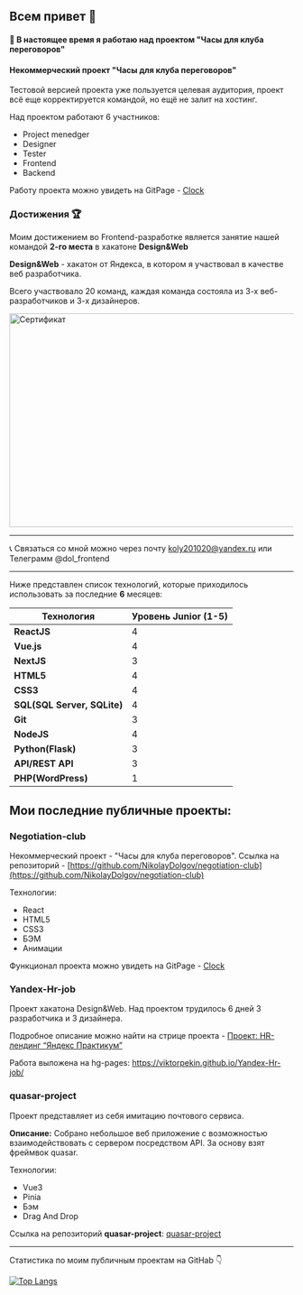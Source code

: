 ## Всем привет 👋

#### 🔭 В настоящее время я работаю над проектом "Часы для клуба переговоров"

#### Некоммерческий проект "Часы для клуба переговоров"

Тестовой версией проекта уже пользуется целевая аудитория, проект всё еще корректируется командой, но ещё не залит на хостинг.

Над проектом работают 6 участников:

* Project menedger
* Designer
* Tester
* Frontend
* Backend

Работу проекта можно увидеть на GitPage - [Clock](https://nikolayDFgithub.io/negotiation-club/)

### Достижения &#127942;

Моим достижением во Frontend-разработке является занятие нашей командой __2-го места__ в хакатоне __Design&Web__

__Design&Web__ - хакатон от Яндекса, в котором я участвовал в качестве веб разработчика.

Всего участвовало 20 команд, каждая команда состояла из 3-х веб-разработчиков и 3-х дизайнеров.

<img alt="Сертификат" src="https://github.com/NikolayDolgov/NikolayDolgov/blob/main/Николай%20Долгов.png" width="545" height="379">

___
📞 Связаться со мной можно через почту koly201020@yandex.ru  или Teлеграмм @dol_frontend
___

Ниже представлен список технологий, которые приходилось использовать за последние __6__ месяцев:

| __Технология__      | __Уровень Junior (1-5)__ |
| -------------       | ------------- |
| __ReactJS__ 	      | 4  |
| __Vue.js__          | 4  |
| __NextJS__          | 3  |
| __HTML5__  	        | 4  |
| __CSS3__            | 4  |
| __SQL(SQL Server, SQLite)__ | 4  |
| __Git__             | 3  |
| __NodeJS__          | 4  |
| __Python(Flask)__   | 3  |
| __API/REST API__    | 3  |
| __PHP(WordPress)__  | 1  |

## Мои последние публичные проекты:

### Negotiation-club

Некоммерческий проект - "Часы для клуба переговоров".
Ссылка на репозиторий - [https://github.com/NikolayDolgov/negotiation-club](https://github.com/NikolayDolgov/negotiation-club)

Технологии: 
* React
* HTML5
* CSS3
* БЭМ
* Анимации

Функционал проекта можно увидеть на GitPage - [Clock](https://nikolaydolgov.github.io/negotiation-club/)

### Yandex-Hr-job
Проект хакатона Design&Web. Над проектом трудилось 6 дней 3 разработчика и 3 дизайнера.

Подробное описание можно найти на стрице проектa - [Проект: HR-лендинг “Яндекс Практикум”](https://github.com/NikolayDolgov/Yandex-Hr-job)

Работа выложена на hg-pages: https://viktorpekin.github.io/Yandex-Hr-job/

### quasar-project
Проект представляет из себя имитацию почтового сервиса.

__Описание:__ Собрано небольшое веб приложение с возможностью взаимодействовать с сервером посредством API.
За основу взят фреймвок quasar.

Технологии: 
* Vue3
* Pinia
* Бэм
* Drag And Drop

Ссылка на репозиторий __quasar-project__: [quasar-project](https://github.com/NikolayDolgov/quasar-project)

___

Статистика по моим публичным проектам на GitHab 👇

[![Top Langs](https://github-readme-stats.vercel.app/api/top-langs/?username=NikolayDF)](https://github.com/anuraghazra/github-readme-stats)
